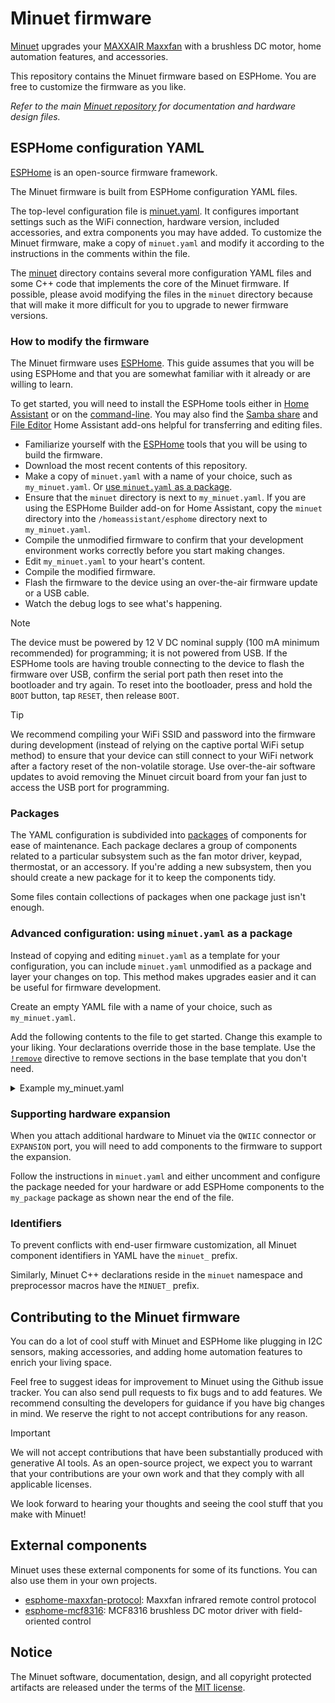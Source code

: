 # Minuet firmware

[Minuet](https://github.com/brown-studios/minuet) upgrades your [MAXXAIR Maxxfan](https://www.maxxair.com/products/fans/maxxfan-deluxe/) with a brushless DC motor, home automation features, and accessories.

This repository contains the Minuet firmware based on ESPHome.  You are free to customize the firmware as you like.

*Refer to the main [Minuet repository](https://github.com/brown-studios/minuet) for documentation and hardware design files.*

## ESPHome configuration YAML

[ESPHome](https://esphome.io/) is an open-source firmware framework.

The Minuet firmware is built from ESPHome configuration YAML files.

The top-level configuration file is [minuet.yaml](./minuet.yaml).  It configures important settings such as the WiFi connection, hardware version, included accessories, and extra components you may have added.  To customize the Minuet firmware, make a copy of `minuet.yaml` and modify it according to the instructions in the comments within the file.

The [minuet](./minuet) directory contains several more configuration YAML files and some C++ code that implements the core of the Minuet firmware.  If possible, please avoid modifying the files in the `minuet` directory because that will make it more difficult for you to upgrade to newer firmware versions.

### How to modify the firmware

The Minuet firmware uses [ESPHome](https://esphome.io/).  This guide assumes that you will be using ESPHome and that you are somewhat familiar with it already or are willing to learn.

To get started, you will need to install the ESPHome tools either in [Home Assistant](https://esphome.io/guides/getting_started_hassio) or on the [command-line](https://esphome.io/guides/getting_started_command_line).  You may also find the [Samba share](https://github.com/home-assistant/addons/blob/master/samba/DOCS.md) and [File Editor](https://github.com/home-assistant/addons/blob/master/configurator/DOCS.md) Home Assistant add-ons helpful for transferring and editing files.

- Familiarize yourself with the [ESPHome](https://esphome.io/) tools that you will be using to build the firmware.
- Download the most recent contents of this repository.
- Make a copy of `minuet.yaml` with a name of your choice, such as `my_minuet.yaml`.  Or [use `minuet.yaml` as a package](#advanced-configuration-using-minuetyaml-as-a-package).
- Ensure that the `minuet` directory is next to `my_minuet.yaml`.  If you are using the ESPHome Builder add-on for Home Assistant, copy the `minuet` directory into the `/homeassistant/esphome` directory next to `my_minuet.yaml`.
- Compile the unmodified firmware to confirm that your development environment works correctly before you start making changes.
- Edit `my_minuet.yaml` to your heart's content.
- Compile the modified firmware.
- Flash the firmware to the device using an over-the-air firmware update or a USB cable.
- Watch the debug logs to see what's happening.

> [!NOTE]
> The device must be powered by 12 V DC nominal supply (100 mA minimum recommended) for programming; it is not powered from USB.  If the ESPHome tools are having trouble connecting to the device to flash the firmware over USB, confirm the serial port path then reset into the bootloader and try again.  To reset into the bootloader, press and hold the `BOOT` button, tap `RESET`, then release `BOOT`.

> [!TIP]
> We recommend compiling your WiFi SSID and password into the firmware during development (instead of relying on the captive portal WiFi setup method) to ensure that your device can still connect to your WiFi network after a factory reset of the non-volatile storage.  Use over-the-air software updates to avoid removing the Minuet circuit board from your fan just to access the USB port for programming.

### Packages

The YAML configuration is subdivided into [packages](https://esphome.io/components/packages/) of components for ease of maintenance.  Each package declares a group of components related to a particular subsystem such as the fan motor driver, keypad, thermostat, or an accessory.  If you're adding a new subsystem, then you should create a new package for it to keep the components tidy.

Some files contain collections of packages when one package just isn't enough.

### Advanced configuration: using `minuet.yaml` as a package

Instead of copying and editing `minuet.yaml` as a template for your configuration, you can include `minuet.yaml` unmodified as a package and layer your changes on top.  This method makes upgrades easier and it can be useful for firmware development.

Create an empty YAML file with a name of your choice, such as `my_minuet.yaml`.

Add the following contents to the file to get started.  Change this example to your liking.  Your declarations override those in the base template.  Use the [`!remove`]((https://esphome.io/components/packages/)) directive to remove sections in the base template that you don't need.

<details>
<summary>Example my_minuet.yaml</summary>

```yaml
# There are many Minuet configurations and this one is mine
packages:
  # Include the base configuration template
  template: !include minuet.yaml

  # Apply customizations to the template
  my_customizations:
    # Give your Minuet a custom name if you want.
    esphome:
      name: my-minuet
      friendly_name: My Minuet
      name_add_mac_suffix: false

    # Set the WiFi credentials for your network and remove the captive portal to
    # improve security and reliability.
    wifi:
      ssid: !secret wifi_ssid
      password: !secret wifi_password
      fast_connect: true
      ap: !remove
    captive_portal: !remove

    # If you plan to make changes to the core firmware with Minuet plugged into your
    # computer via USB (instead of WiFi), set `baud_rate` to enable USB and UART logging.
    logger:
      level: DEBUG
      baud_rate: 921600
```
</details>

### Supporting hardware expansion

When you attach additional hardware to Minuet via the `QWIIC` connector or `EXPANSION` port, you will need to add components to the firmware to support the expansion.

Follow the instructions in `minuet.yaml` and either uncomment and configure the package needed for your hardware or add ESPHome components to the `my_package` package as shown near the end of the file.

### Identifiers

To prevent conflicts with end-user firmware customization, all Minuet component identifiers in YAML have the `minuet_` prefix.

Similarly, Minuet C++ declarations reside in the `minuet` namespace and preprocessor macros have the `MINUET_` prefix.

## Contributing to the Minuet firmware

You can do a lot of cool stuff with Minuet and ESPHome like plugging in I2C sensors, making accessories, and adding home automation features to enrich your living space.

Feel free to suggest ideas for improvement to Minuet using the Github issue tracker.  You can also send pull requests to fix bugs and to add features.  We recommend consulting the developers for guidance if you have big changes in mind.  We reserve the right to not accept contributions for any reason.

> [!IMPORTANT]
> We will not accept contributions that have been substantially produced with generative AI tools.  As an open-source project, we expect you to warrant that your contributions are your own work and that they comply with all applicable licenses.

We look forward to hearing your thoughts and seeing the cool stuff that you make with Minuet!

## External components

Minuet uses these external components for some of its functions.  You can also use them in your own projects.

- [esphome-maxxfan-protocol](https://github.com/brown-studios/esphome-maxxfan-protocol): Maxxfan infrared remote control protocol
- [esphome-mcf8316](https://github.com/brown-studios/esphome-mcf8316): MCF8316 brushless DC motor driver with field-oriented control

## Notice

The Minuet software, documentation, design, and all copyright protected artifacts are released under the terms of the [MIT license](LICENSE).
